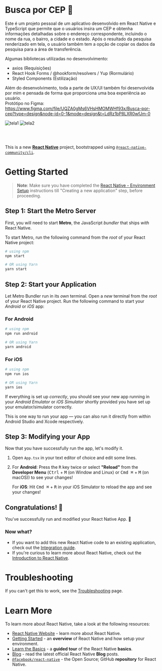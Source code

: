 # Busca por CEP 📱

Este é um projeto pessoal de um aplicativo desenvolvido em React Native e TypeScript que permite que o usuários insira um CEP e obtenha informações detalhadas sobre o endereço correspondente, incluindo o nome da rua, o bairro, a cidade e o estado. Após o resultado da pesquisa renderizado em tela, o usuário também tem a opção de copiar os dados da pesquisa para a área de transferência. <br/>

Algumas bibliotecas utilizadas no desenvolvimento:
- axios (Requisições)
- React Hook Forms / @hookform/resolvers / Yup (Rormulário)
- Styled Components (Estilização)

Além do desenvolvimento, toda a parte de UX/UI também foi desenvolvida por mim e pensada de forma que proporciona uma boa experiência ao usuário. <br/>
Protótipo no Figma: <br/>
https://www.figma.com/file/UQZA0gMs6VHsHMOMWHf93x/Busca-por-cep?type=design&node-id=0-1&mode=design&t=LdRz1bP8LXR0wfJm-0 <br/>

![tela1](https://github.com/alinecarvalhopro/BuscaPorCepAmieApps/assets/118927052/65e037ff-39fd-4eb7-a1ba-a274c20da485)
![tela2](https://github.com/alinecarvalhopro/BuscaPorCepAmieApps/assets/118927052/674ff0bf-f0bc-49c3-94c7-84e89828bdd7)


<br/>
<br/>


This is a new [**React Native**](https://reactnative.dev) project, bootstrapped using [`@react-native-community/cli`](https://github.com/react-native-community/cli).

# Getting Started

>**Note**: Make sure you have completed the [React Native - Environment Setup](https://reactnative.dev/docs/environment-setup) instructions till "Creating a new application" step, before proceeding.

## Step 1: Start the Metro Server

First, you will need to start **Metro**, the JavaScript _bundler_ that ships _with_ React Native.

To start Metro, run the following command from the _root_ of your React Native project:

```bash
# using npm
npm start

# OR using Yarn
yarn start
```

## Step 2: Start your Application

Let Metro Bundler run in its _own_ terminal. Open a _new_ terminal from the _root_ of your React Native project. Run the following command to start your _Android_ or _iOS_ app:

### For Android

```bash
# using npm
npm run android

# OR using Yarn
yarn android
```

### For iOS

```bash
# using npm
npm run ios

# OR using Yarn
yarn ios
```

If everything is set up _correctly_, you should see your new app running in your _Android Emulator_ or _iOS Simulator_ shortly provided you have set up your emulator/simulator correctly.

This is one way to run your app — you can also run it directly from within Android Studio and Xcode respectively.

## Step 3: Modifying your App

Now that you have successfully run the app, let's modify it.

1. Open `App.tsx` in your text editor of choice and edit some lines.
2. For **Android**: Press the <kbd>R</kbd> key twice or select **"Reload"** from the **Developer Menu** (<kbd>Ctrl</kbd> + <kbd>M</kbd> (on Window and Linux) or <kbd>Cmd ⌘</kbd> + <kbd>M</kbd> (on macOS)) to see your changes!

   For **iOS**: Hit <kbd>Cmd ⌘</kbd> + <kbd>R</kbd> in your iOS Simulator to reload the app and see your changes!

## Congratulations! :tada:

You've successfully run and modified your React Native App. :partying_face:

### Now what?

- If you want to add this new React Native code to an existing application, check out the [Integration guide](https://reactnative.dev/docs/integration-with-existing-apps).
- If you're curious to learn more about React Native, check out the [Introduction to React Native](https://reactnative.dev/docs/getting-started).

# Troubleshooting

If you can't get this to work, see the [Troubleshooting](https://reactnative.dev/docs/troubleshooting) page.

# Learn More

To learn more about React Native, take a look at the following resources:

- [React Native Website](https://reactnative.dev) - learn more about React Native.
- [Getting Started](https://reactnative.dev/docs/environment-setup) - an **overview** of React Native and how setup your environment.
- [Learn the Basics](https://reactnative.dev/docs/getting-started) - a **guided tour** of the React Native **basics**.
- [Blog](https://reactnative.dev/blog) - read the latest official React Native **Blog** posts.
- [`@facebook/react-native`](https://github.com/facebook/react-native) - the Open Source; GitHub **repository** for React Native.
